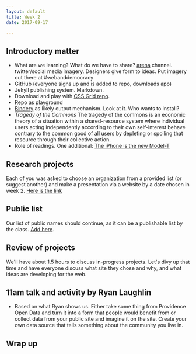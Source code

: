 ```yaml
---
layout: default
title: Week 2
date: 2017-09-17

---
```



## Introductory matter


* What are we learning? What do we have to share? [arena](https://www.are.na/john-caserta/web-and-democracy) channel. twitter/social media imagery. Designers give form to ideas. Put imagery out there at #webanddemocracy
* GitHub (everyone signs up and is added to repo, downloads app)
* Jekyll publishing system. Markdown.
* Download and play with [CSS Grid repo](https://github.com/thedesignoffice/grid_framework).
* Repo as playground
* [Bindery](https://evanbrooks.info/bindery/) as likely output mechanism. Look at it. Who wants to install?
* *Tragedy of the Commons* The tragedy of the commons is an economic theory of a situation within a shared-resource system where individual users acting independently according to their own self-interest behave contrary to the common good of all users by depleting or spoiling that resource through their collective action.
* Role of readings. One additional: [The iPhone is the new Model-T](http://www.aiga.org/centennial/centennial-voices/john-caserta-iphone-new-model-t-information-design)

## Research projects

Each of you was asked to choose an organization from a provided list (or suggest another) and make a presentation via a website by a date chosen in week 2. [Here is the link](https://docs.google.com/document/d/1OAJ9aUnOGOpoQdGYAhQdMmB9MGnQWZS3hA7caDqpt0s/edit)

## Public list

Our list of public names should continue, as it can be a publishable list by the class. [Add here](https://docs.google.com/document/d/1zVYmPPERzy-PtCRwVjiVq2YaQQgL6DIRCCJAnx02W44/edit).

## Review of projects

We'll have about 1.5 hours to discuss in-progress projects. Let's divy up that time and have everyone discuss what site they chose and why, and what ideas are developing for the web.

## 11am talk and activity by Ryan Laughlin

* Based on what Ryan shows us. Either take some thing from Providence Open Data and turn it into a form that people would benefit from or collect data from your public site and imagine it on the site. Create your own data source that tells something about the community you live in.

## Wrap up
